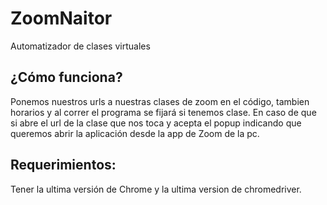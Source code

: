 # ZoomNaitor
Automatizador de clases virtuales

## ¿Cómo funciona?

Ponemos nuestros urls a nuestras clases de zoom en el código, tambien horarios y al correr el programa se fijará si tenemos clase. En caso de que si abre el url de la clase que nos toca y acepta el popup indicando que queremos abrir la aplicación desde la app de Zoom de la pc.

## Requerimientos:

Tener la ultima versión de Chrome y la ultima version de chromedriver.
